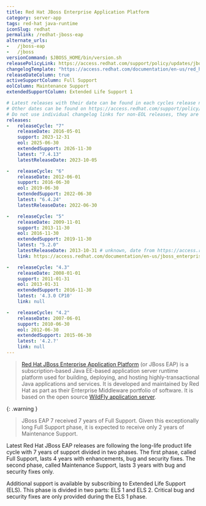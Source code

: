 ```yaml
---
title: Red Hat JBoss Enterprise Application Platform
category: server-app
tags: red-hat java-runtime
iconSlug: redhat
permalink: /redhat-jboss-eap
alternate_urls:
-   /jboss-eap
-   /jboss
versionCommand: $JBOSS_HOME/bin/version.sh
releasePolicyLink: https://access.redhat.com/support/policy/updates/jboss_notes
changelogTemplate: "https://access.redhat.com/documentation/en-us/red_hat_jboss_enterprise_application_platform/{{'__LATEST__'|split:'.'|pop|join:'.'}}"
releaseDateColumn: true
activeSupportColumn: Full Support
eolColumn: Maintenance Support
extendedSupportColumn: Extended Life Support 1

# Latest releases with their date can be found in each cycles release notes.date.
# Other dates can be found on https://access.redhat.com/support/policy/updates/jboss_notes#p_eap.
# Do not use individual changelog links for non-EOL releases, they are not predictable so their update would be manual.
releases:
-   releaseCycle: "7"
    releaseDate: 2016-05-01
    support: 2023-12-31
    eol: 2025-06-30
    extendedSupport: 2026-11-30
    latest: "7.4.13"
    latestReleaseDate: 2023-10-05

-   releaseCycle: "6"
    releaseDate: 2012-06-01
    support: 2016-06-30
    eol: 2019-06-30
    extendedSupport: 2022-06-30
    latest: "6.4.24"
    latestReleaseDate: 2022-06-30

-   releaseCycle: "5"
    releaseDate: 2009-11-01
    support: 2013-11-30
    eol: 2016-11-30
    extendedSupport: 2019-11-30
    latest: "5.2.0"
    latestReleaseDate: 2013-10-31 # unknown, date from https://access.redhat.com/documentation/en-us/jboss_enterprise_application_platform/5/html/release_notes_5.2.0/appe-release_notes_5.2-revision_history
    link: https://access.redhat.com/documentation/en-us/jboss_enterprise_application_platform/5/html/release_notes_5.2.0

-   releaseCycle: "4.3"
    releaseDate: 2008-01-01
    support: 2011-01-31
    eol: 2013-01-31
    extendedSupport: 2016-11-30
    latest: '4.3.0 CP10'
    link: null

-   releaseCycle: "4.2"
    releaseDate: 2007-06-01
    support: 2010-06-30
    eol: 2012-06-30
    extendedSupport: 2015-06-30
    latest: '4.2.?'
    link: null
---
```


> [Red Hat JBoss Enterprise Application Platform](https://www.redhat.com/en/technologies/jboss-middleware/application-platform)
> (or JBoss EAP) is a subscription-based Java EE-based application server runtime platform used for
> building, deploying, and hosting highly-transactional Java applications and services. It is
> developed and maintained by Red Hat as part as their Enterprise Middleware portfolio of software.
> It is based on the open source [WildFly application server](https://www.wildfly.org/).

{: .warning }
> JBoss EAP 7 received 7 years of Full Support. Given this exceptionally long Full Support phase,
> it is expected to receive only 2 years of Maintenance Support.

Latest Red Hat JBoss EAP releases are following the long-life product life cycle with 7 years of
support divided in two phases. The first phase, called Full Support, lasts 4 years with
enhancements, bug and security fixes. The second phase, called Maintenance Support, lasts 3
years with bug and security fixes only.

Additional support is available by subscribing to Extended Life Support (ELS). This phase is
divided in two parts: ELS 1 and ELS 2. Critical bug and security fixes are only provided during the
ELS 1 phase.
